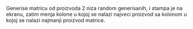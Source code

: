 Generise matricu od proizvoda 2 niza random generisanih, i stampa je na ekranu, 
zatim menja kolone u kojoj se nalazi najveci proizvod sa kolonom
u kojoj se nalazi najmanji proizvod matrice.
